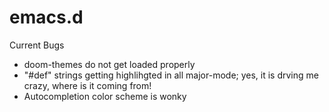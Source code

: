 # emacs.d
Current Bugs
- doom-themes do not get loaded properly
- "#def" strings getting highlihgted in all major-mode; yes, it is drving me crazy, where is it coming from!
- Autocompletion color scheme is wonky
